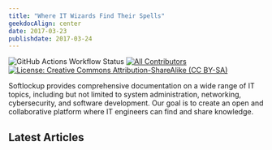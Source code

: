 ```yaml
---
title: "Where IT Wizards Find Their Spells"
geekdocAlign: center
date: 2017-03-23
publishdate: 2017-03-24
---
```


<!-- markdownlint-capture -->
<!-- markdownlint-disable MD033 -->

<span class="badge-placeholder">![GitHub Actions Workflow Status](https://img.shields.io/github/actions/workflow/status/softlockup-web/web/hugo.yaml)</span>
<span class="badge-placeholder">[![All Contributors](https://img.shields.io/github/all-contributors/softlockup-web/web?color=ee8449&style=flat-square)]([#contributors](https://github.com/softlockup-web/web/graphs/contributors))</span>
<span class="badge-placeholder">[![License: Creative Commons Attribution-ShareAlike (CC BY-SA)](https://img.shields.io/github/license/softlockup-web/web)](https://github.com/softlockup-web/web/blob/main/LICENSE)</span>

<!-- markdownlint-restore -->


Softlockup provides comprehensive documentation on a wide range of IT topics, including but not limited to system administration, networking, cybersecurity, and software development. Our goal is to create an open and collaborative platform where IT engineers can find and share knowledge.


## Latest Articles

